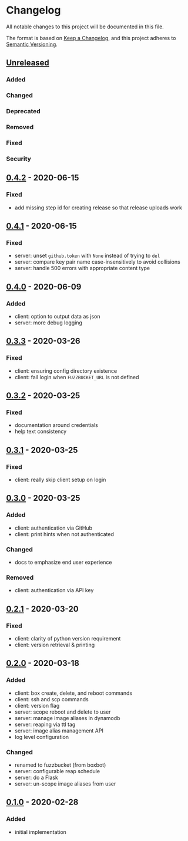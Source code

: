 # Changelog
All notable changes to this project will be documented in this file.

The format is based on [Keep a Changelog](https://keepachangelog.com/en/1.0.0/),
and this project adheres to [Semantic Versioning](https://semver.org/spec/v2.0.0.html).

## [Unreleased]

### Added
### Changed
### Deprecated
### Removed
### Fixed
### Security

## [0.4.2] - 2020-06-15

### Fixed
- add missing step id for creating release so that release uploads work

## [0.4.1] - 2020-06-15

### Fixed
- server: unset `github.token` with `None` instead of trying to `del`
- server: compare key pair name case-insensitively to avoid collisions
- server: handle 500 errors with appropriate content type

## [0.4.0] - 2020-06-09

### Added
- client: option to output data as json
- server: more debug logging

## [0.3.3] - 2020-03-26

### Fixed
- client: ensuring config directory existence
- client: fail login when `FUZZBUCKET_URL` is not defined

## [0.3.2] - 2020-03-25

### Fixed
- documentation around credentials
- help text consistency

## [0.3.1] - 2020-03-25

### Fixed
- client: really skip client setup on login

## [0.3.0] - 2020-03-25

### Added
- client: authentication via GitHub
- client: print hints when not authenticated

### Changed
- docs to emphasize end user experience

### Removed
- client: authentication via API key

## [0.2.1] - 2020-03-20

### Fixed
- client: clarity of python version requirement
- client: version retrieval & printing

## [0.2.0] - 2020-03-18

### Added
- client: box create, delete, and reboot commands
- client: ssh and scp commands
- client: version flag
- server: scope reboot and delete to user
- server: manage image aliases in dynamodb
- server: reaping via ttl tag
- server: image alias management API
- log level configuration

### Changed
- renamed to fuzzbucket (from boxbot)
- server: configurable reap schedule
- server: do a Flask
- server: un-scope image aliases from user

## [0.1.0] - 2020-02-28

### Added
- initial implementation

[Unreleased]: https://github.com/rstudio/fuzzbucket/compare/0.4.2...HEAD
[0.4.2]: https://github.com/rstudio/fuzzbucket/compare/0.4.1...0.4.2
[0.4.1]: https://github.com/rstudio/fuzzbucket/compare/0.4.0...0.4.1
[0.4.0]: https://github.com/rstudio/fuzzbucket/compare/0.3.3...0.4.0
[0.3.3]: https://github.com/rstudio/fuzzbucket/compare/0.3.2...0.3.3
[0.3.2]: https://github.com/rstudio/fuzzbucket/compare/0.3.1...0.3.2
[0.3.1]: https://github.com/rstudio/fuzzbucket/compare/0.3.0...0.3.1
[0.3.0]: https://github.com/rstudio/fuzzbucket/compare/0.2.1...0.3.0
[0.2.1]: https://github.com/rstudio/fuzzbucket/compare/0.2.0...0.2.1
[0.2.0]: https://github.com/rstudio/fuzzbucket/compare/0.1.0...0.2.0
[0.1.0]: https://github.com/rstudio/fuzzbucket/tree/0.1.0
